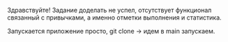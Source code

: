 Здравствуйте! Задание доделать не успел, отсутствует функционал связанный с привычками, а именно отметки выполнения и статистика.

Запускается приложение просто, git clone -> идем в main запускаем. 
